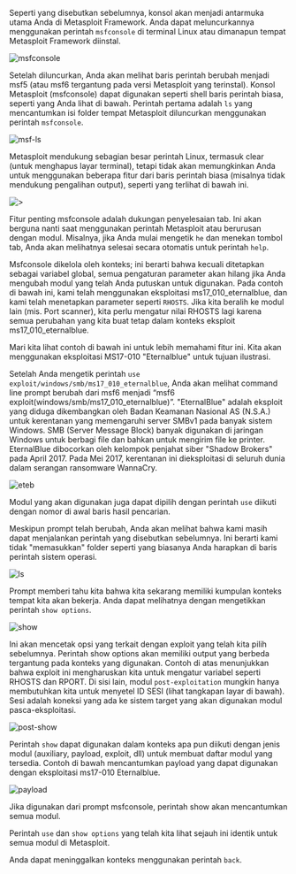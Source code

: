 Seperti yang disebutkan sebelumnya, konsol akan menjadi antarmuka utama Anda di Metasploit Framework. Anda dapat meluncurkannya menggunakan perintah `msfconsole` di terminal Linux atau dimanapun tempat Metasploit Framework diinstal.

![msfconsole](https://raw.githubusercontent.com/yingcrackerhades/cybersec-module/main/Modules/Metasploit/Image/msfconsole.png)

Setelah diluncurkan, Anda akan melihat baris perintah berubah menjadi msf5 (atau msf6 tergantung pada versi Metasploit yang terinstal). Konsol Metasploit (msfconsole) dapat digunakan seperti shell baris perintah biasa, seperti yang Anda lihat di bawah. Perintah pertama adalah `ls` yang mencantumkan isi folder tempat Metasploit diluncurkan menggunakan perintah `msfconsole`.

![msf-ls](https://raw.githubusercontent.com/yingcrackerhades/cybersec-module/main/Modules/Metasploit/Image/msf-ls.png)

Metasploit mendukung sebagian besar perintah Linux, termasuk clear (untuk menghapus layar terminal), tetapi tidak akan memungkinkan Anda untuk menggunakan beberapa fitur dari baris perintah biasa (misalnya tidak mendukung pengalihan output), seperti yang terlihat di bawah ini.

![>](https://raw.githubusercontent.com/yingcrackerhades/cybersec-module/main/Modules/Metasploit/Image/msf-%3E.png)

Fitur penting msfconsole adalah dukungan penyelesaian tab. Ini akan berguna nanti saat menggunakan perintah Metasploit atau berurusan dengan modul. Misalnya, jika Anda mulai mengetik `he` dan menekan tombol tab, Anda akan melihatnya selesai secara otomatis untuk perintah `help`.

Msfconsole dikelola oleh konteks; ini berarti bahwa kecuali ditetapkan sebagai variabel global, semua pengaturan parameter akan hilang jika Anda mengubah modul yang telah Anda putuskan untuk digunakan. Pada contoh di bawah ini, kami telah menggunakan eksploitasi ms17_010_eternalblue, dan kami telah menetapkan parameter seperti `RHOSTS`. Jika kita beralih ke modul lain (mis. Port scanner), kita perlu mengatur nilai RHOSTS lagi karena semua perubahan yang kita buat tetap dalam konteks eksploit ms17_010_eternalblue.

Mari kita lihat contoh di bawah ini untuk lebih memahami fitur ini. Kita akan menggunakan eksploitasi MS17-010 "Eternalblue" untuk tujuan ilustrasi.

Setelah Anda mengetik perintah `use exploit/windows/smb/ms17_010_eternalblue`, Anda akan melihat command line prompt berubah dari msf6 menjadi “msf6 exploit(windows/smb/ms17_010_eternalblue)”. "EternalBlue" adalah eksploit yang diduga dikembangkan oleh Badan Keamanan Nasional AS (N.S.A.) untuk kerentanan yang memengaruhi server SMBv1 pada banyak sistem Windows. SMB (Server Message Block) banyak digunakan di jaringan Windows untuk berbagi file dan bahkan untuk mengirim file ke printer. EternalBlue dibocorkan oleh kelompok penjahat siber "Shadow Brokers" pada April 2017. Pada Mei 2017, kerentanan ini dieksploitasi di seluruh dunia dalam serangan ransomware WannaCry.

![eteb](https://raw.githubusercontent.com/yingcrackerhades/cybersec-module/main/Modules/Metasploit/Image/eternalblue.png)

Modul yang akan digunakan juga dapat dipilih dengan perintah `use` diikuti dengan nomor di awal baris hasil pencarian.

Meskipun prompt telah berubah, Anda akan melihat bahwa kami masih dapat menjalankan perintah yang disebutkan sebelumnya. Ini berarti kami tidak "memasukkan" folder seperti yang biasanya Anda harapkan di baris perintah sistem operasi.

![ls](https://raw.githubusercontent.com/yingcrackerhades/cybersec-module/main/Modules/Metasploit/Image/etb-ls.png)

Prompt memberi tahu kita bahwa kita sekarang memiliki kumpulan konteks tempat kita akan bekerja. Anda dapat melihatnya dengan mengetikkan perintah `show options`.

![show](https://raw.githubusercontent.com/yingcrackerhades/cybersec-module/main/Modules/Metasploit/Image/etb-show.png)

Ini akan mencetak opsi yang terkait dengan exploit yang telah kita pilih sebelumnya. Perintah show options akan memiliki output yang berbeda tergantung pada konteks yang digunakan. Contoh di atas menunjukkan bahwa exploit ini mengharuskan kita untuk mengatur variabel seperti RHOSTS dan RPORT. Di sisi lain, modul `post-exploitation` mungkin hanya membutuhkan kita untuk menyetel ID SESI (lihat tangkapan layar di bawah). Sesi adalah koneksi yang ada ke sistem target yang akan digunakan modul pasca-eksploitasi.

![post-show](https://raw.githubusercontent.com/yingcrackerhades/cybersec-module/main/Modules/Metasploit/Image/post-show.png)

Perintah `show` dapat digunakan dalam konteks apa pun diikuti dengan jenis modul (auxiliary, payload, exploit, dll) untuk membuat daftar modul yang tersedia. Contoh di bawah mencantumkan payload yang dapat digunakan dengan eksploitasi ms17-010 Eternalblue.

![payload](https://raw.githubusercontent.com/yingcrackerhades/cybersec-module/main/Modules/Metasploit/Image/payloads.png)

Jika digunakan dari prompt msfconsole, perintah show akan mencantumkan semua modul.

Perintah `use` dan `show options` yang telah kita lihat sejauh ini identik untuk semua modul di Metasploit.

Anda dapat meninggalkan konteks menggunakan perintah `back`.


